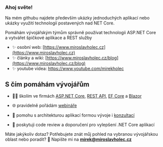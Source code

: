 ### Ahoj světe!

Na mém githubu najdete především ukázky jednoduchých aplikací nebo ukázky využití technologií postavených nad NET Core.

Pomáhám vývojářským týmům správně používat technologii ASP.NET Core a vytvářet špičkové aplikace a REST služby

- ✨ osobní web: [https://www.miroslavholec.cz](https://www.miroslavholec.cz)
- ✨ články a wiki: [https://www.miroslavholec.cz/blog](https://www.miroslavholec.cz/blog)
- ✨ youtube videa: https://www.youtube.com/mirekholec



## S čím pomáhám vývojářům

- 👨‍🎓 školím ve firmách [ASP.NET Core](https://www.miroslavholec.cz/skoleni/vyvoj-aplikaci-v-asp-net-core), [REST API](https://www.miroslavholec.cz/skoleni/asp-net-core-rest-api), [EF Core](https://www.miroslavholec.cz/skoleni/entity-framework-core) a [Blazor](https://www.miroslavholec.cz/skoleni/blazor-server-web-assembly)

- 🌐 pravidelně pořádám [webináře](https://www.miroslavholec.cz/webinare)

- 🤝 pomohu s architekturou aplikací formou vývoje i [konzultací](https://www.miroslavholec.cz/konzultace)

- 🤝 poskytuji code review a doporučení pro vylepšení .NET Core aplikací

  

Máte jakýkoliv dotaz? Potřebujete znát můj pohled na vybranou vývojářskou oblast nebo poradit? 
💬 Napište mi na **mirek@miroslavholec.cz**
